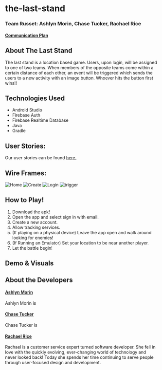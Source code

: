 
# the-last-stand

### Team Russet: Ashlyn Morin, Chase Tucker, Rachael Rice

#### [Communication Plan](https://docs.google.com/document/d/1MjJqKM6Q4LQendgLUOr_qiIXWtiAaey5yWjjK0XWaoI/edit?usp=sharing)

## About The Last Stand
The last stand is a location based game. Users, upon login, will be assigned to one of two teams. When members of the opposite teams come within a certain distance of each other, an event will be triggered which sends the users to a new activity with an image button. Whoever hits the button first wins!!

## Technologies Used
- Android Studio
- Firebase Auth
- Firebase Realtime Database
- Java
- Gradle

## User Stories:
Our user stories can be found [here.](https://trello.com/b/JDEHv6If/last-stand)

## Wire Frames:
![Home](/img/Main.PNG) ![Create](/img/CreateAccount.PNG)
![Login](/img/Login.PNG) ![trigger](/img/triggerPage.PNG)

## How to Play!
1. Download the apk!
2. Open the app and select sign in with email.
3. Create a new account.
4. Allow tracking services.
5. (If playing on a physical device) Leave the app open and walk around looking for enemies!
5. (If Running an Emulator) Set your location to be near another player.  
6. Let the battle begin!

## Demo & Visuals


## About the Developers

#### [Ashlyn Morin](https://www.linkedin.com/in/ashlyn-morin/)
Ashlyn Morin is

#### [Chase Tucker](https://www.linkedin.com/in/chaseatucker/)
Chase Tucker is

#### [Rachael Rice](https://www.linkedin.com/in/rachaelnrice/)
Rachael is a customer service expert turned software developer. She fell in love with the quickly evolving, ever-changing world of technology and never looked back! Today she spends her time continuing to serve people through user-focused design and development.
